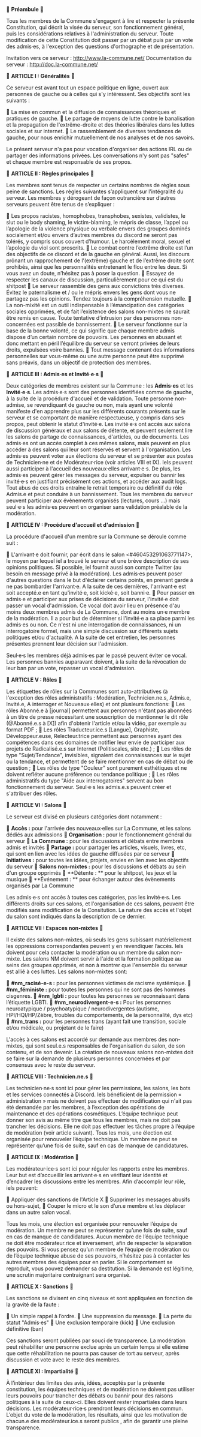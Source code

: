 📜 __**Préambule**__ 📜 

Tous les membres de la Commune s'engagent à lire et respecter la présente Constitution, qui décrit la visée du serveur, son fonctionnement général, puis les considérations relatives à l'administration du serveur. Toute modification de cette Constitution doit passer par un débat puis par un vote des admis·es, à l'exception des questions d'orthographe et de présentation.

Invitation vers ce serveur : http://www.la-commune.net/
Documentation du serveur : http://doc.la-commune.net/

📜 __**ARTICLE I : Généralités**__ 📜

Ce serveur est avant tout un espace politique en ligne, ouvert aux personnes de gauche ou à celles qui s'y intéressent.
Ses objectifs sont les suivants :

🔸 La mise en commun et la diffusion de connaissances théoriques et pratiques de gauche.
🔸 Le partage de moyens de lutte contre le banalisation et la propagation de l'extrême-droite et des théories libérales dans les luttes sociales et sur internet.
🔸 Le rassemblement de diverses tendances de gauche, pour nous enrichir mutuellement de nos analyses et de nos savoirs.

Le présent serveur n'a pas pour vocation d'organiser des actions IRL ou de partager des informations privées. Les conversations n'y sont pas "safes" et chaque membre est responsable de ses propos.

📜 __**ARTICLE II : Règles principales**__ 📜

Les membres sont tenus de respecter un certains nombres de règles sous peine de sanctions.
Les règles suivantes s’appliquent sur l’intégralité du serveur. Les membres y dérogeant de façon outrancière sur d’autres serveurs peuvent être tenus de s’expliquer :

🔸 Les propos racistes, homophobes, transphobes, sexistes, validistes, le slut ou le body shaming, le victim-blaming, le mépris de classe, l’appel ou l’apologie de la violence physique ou verbale envers des groupes dominés socialement et/ou envers d’autres membres du discord ne seront pas tolérés, y compris sous couvert d’humour. Le harcèlement moral, sexuel et l’apologie du viol sont proscrits.
🔸 Le combat contre l’extrême droite est l’un des objectifs de ce discord et de la gauche en général. Aussi, les discours prônant un rapprochement de l’(extrême) gauche et de l’extrême droite sont prohibés, ainsi que les personnalités entretenant le flou entre les deux. Si vous avez un doute, n’hésitez pas à poser la question.
🔸 Essayez de respecter les canaux de discussion, particulièrement pour ce qui est du shitpost
🔸 Le serveur rassemble des gens aux convictions très diverses. Évitez le paternalisme et / ou le mépris envers les gens dont vous ne partagez pas les opinions. Tendez toujours à la compréhension mutuelle.
🔸 La non-mixité est un outil indispensable à l’émancipation des catégories sociales opprimées, et de fait l’existence des salons non-mixtes ne saurait être remis en cause. Toute tentative d’intrusion par des personnes non-concernées est passible de bannissement.
🔸 Le serveur fonctionne sur la base de la bonne volonté, ce qui signifie que chaque membre admis dispose d’un certain nombre de pouvoirs. Les personnes en abusant et donc mettant en péril l’équilibre du serveur se verront privées de leurs droits, expulsées voire bannies.
🔸 Tout message contenant des informations personnelles sur vous-même ou une autre personne peut être supprimé sans préavis, dans un objectif de protection des membres.

📜 __**ARTICLE III : Admis·es et Invité·e·s**__ 📜

Deux catégories de membres existent sur la Commune : les **Admis·es** et les **Invité·e·s**. Les admis·e·s sont des personnes identifiées comme de gauche, à la suite de la procédure d'accueil et de validation. Toute personne non-admise, se revendiquant de gauche ou non, mais ayant une volonté manifeste d'en apprendre plus sur les différents courants présents sur le serveur et se comportant de manière respectueuse, y compris dans ses propos, peut obtenir le statut d'invité·e.
Les invité·e·s ont accès aux salons de discussion généraux et aux salons de détente, et peuvent seulement lire les salons de partage de connaissances, d'articles, ou de documents. Les admis·es ont un accès complet à ces mêmes salons, mais peuvent en plus accéder à des salons qui leur sont réservés et servent à l'organisation. Les admis·es peuvent voter aux élections du serveur et se présenter aux postes de Technicien·ne et de Modérateur·rice (voir articles VIII et IX). Iels peuvent aussi participer à l'accueil des nouveaux·elles arrivant·e·s. De plus, les admis·es peuvent gérer les messages du serveur, expulser ou bannir les invité·e·s en justifiant précisément ces actions, et accéder aux audit logs. Tout abus de ces droits entraîne le retrait temporaire ou définitif du rôle Admis.e et peut conduire à un bannissement. Tous les membres du serveur peuvent participer aux évènements organisés (lectures, cours ...) mais seul·e·s les admis·es peuvent en organiser sans validation préalable de la modération.

📜 __**ARTICLE IV : Procédure d'accueil et d'admission**__ 📜

La procédure d'accueil d'un membre sur la Commune se déroule comme suit :

🔸 L'arrivant·e doit fournir, par écrit dans le salon <#460453291063771147>, le moyen par lequel iel a trouvé le serveur et une brève description de ses opinions politiques. Si possible, iel fournit aussi son compte Twitter (au besoin en message privé à la modération). Les admis·es peuvent poser d'autres questions dans le but d'éclairer certains points, en prenant garde à ne pas bombarder l'arrivant·e. A la suite de ces dernières, l'arrivant·e est soit accepté.e en tant qu'invité·e, soit kické·e, soit banni·e.
🔸 Pour passer en admis·e et participer aux prises de décisions du serveur, l'invité·e doit passer un vocal d'admission. Ce vocal doit avoir lieu en présence d'au moins deux membres admis de La Commune, dont au moins un·e membre de la modération. Il a pour but de déterminer si l'invité·e a sa place parmi les admis·es ou non. Ce n'est ni une interrogation de connaissances, ni un interrogatoire formel, mais une simple discussion sur différents sujets politiques et/ou d'actualité. A la suite de cet entretien, les personnes présentes prennent leur décision sur l'admission.

Seul·e·s les membres déjà admis·es par le passé peuvent éviter ce vocal. Les personnes bannies auparavant doivent, à la suite de la révocation de leur ban par un vote, repasser un vocal d'admission.

📜 __**ARTICLE V : Rôles**__ 📜

Les étiquettes de rôles sur la Communes sont auto-attributives (à l'exception des rôles administratifs : Modération, Technicien.ne.s, Admis.e, Invité.e, A interroger et Nouveaux·elles) et ont plusieurs fonctions:
🔸 Les rôles Abonné.e à [journal] permettent aux personnes n'étant pas abonnées à un titre de presse nécessitant une souscription de mentionner le dit rôle (@Abonné.e.s à [X]) afin d'obtenir l'article et/ou la vidéo, par exemple au format PDF ;
🔸 Les rôles Traducteur.ice.s [Langue], Graphiste, Développeur.euse, Relecteur.trice permettent aux personnes ayant des compétences dans ces domaines de notifier leur envie de participer aux projets de Radicalisé.e.s sur Internet (Politiscales, site etc.) ;
🔸 Les rôles de type "Sujet/Tendance", invisibles, signalent des connaissances sur le sujet ou la tendance, et permettent de se faire mentionner en cas de débat ou de question ;
🔸 Les rôles de type "Couleur" sont purement esthétiques et ne doivent refléter aucune préférence ou tendance politique ;
🔸 Les rôles administratifs du type "Aide aux interrogatoires" servent au bon fonctionnement du serveur.
Seul·e·s les admis.e.s peuvent créer et s'attribuer des rôles.

📜 __**ARTICLE VI : Salons**__ 📜

Le serveur est divisé en plusieurs catégories dont notamment :

🔸 **Accès :** pour l'arrivée des nouveaux·elles sur La Commune, et les salons dédiés aux admissions
🔸 **Organisation :** pour le fonctionnement général du serveur
🔸 **La Commune :** pour les discussions et débats entre membres admis et invités
🔸 **Partage :** pour partager les articles, visuels, livres, etc, qui sont en lien avec les idées de gauche diffusées par ce serveur
🔸 **Initiatives :** pour toutes les idées, projets, envies en lien avec les objectifs du serveur
🔸 **Salons non-mixtes :** pour les discussions et débats au sein d'un groupe opprimés
🔸 **Détente : ** pour le shitpost, les jeux et la musique
🔸 **Événement : ** pour échanger autour des évènements organisés par La Commune

Les admis·e·s ont accès à toutes ces catégories, pas les invité·e·s. Les différents droits sur ces salons, et l'organisation de ces salons, peuvent être modifiés sans modification de la Consitution. La nature des accès et l'objet du salon sont indiqués dans la description de ce dernier.

📜 __**ARTICLE VII : Espaces non-mixtes**__ 📜

Il existe des salons non-mixtes, où seuls les gens subissant matériellement les oppressions correspondantes peuvent y en revendiquer l’accès. Iels doivent pour cela contacter la modération ou un membre du salon non-mixte. Les salons NM doivent servir à l'aide et la formation politique au seins des groupes opprimés, et non à montrer que l'ensemble du serveur est allié à ces luttes. Les salons non-mixtes sont:

🔸 **#nm_racisé-e-s :** pour les personnes victimes de racisme systémique.
🔸 **#nm_féministe :** pour toutes les personnes qui ne sont pas des hommes cisgenres.
🔸 **#nm_lgbti :** pour toutes les personnes se reconnaissant dans l’étiquette LGBTI.
🔸 **#nm_neurodivergent-e-s :** Pour les personnes neuroatypique / psychoatypique / neurodivergentes (autisme, HPI/HQI/HP/Zèbre, troubles du comportements, de la personnalité, dys etc)
🔸 **#nm_trans :** pour les personnes trans (ayant fait une transition, sociale et/ou médicale, ou projetant de le faire)

L'accès à ces salons est accordé sur demande aux membres des non-mixtes, qui sont seul.e.s responsables de l'organisation du salon, de son contenu, et de son devenir.
La création de nouveaux salons non-mixtes doit se faire sur la demande de plusieurs personnes concernées et par consensus avec le reste du serveur.

📜 __**ARTICLE VIII : Technicien.ne.s**__ 📜

Les technicien·ne·s sont ici pour gérer les permissions, les salons, les bots et les services connectés à Discord. Iels bénéficient de la permission « administration » mais ne doivent pas effectuer de modification qui n'ait pas été demandée par les membres, à l’exception des opérations de maintenance et des opérations cosmétiques. L’équipe technique peut donner son avis au même titre que tous les membres, mais ne doit pas trancher les décisions. Elle ne doit pas effectuer les tâches propre à l’équipe de modération (voir article suivant).
Tous les mois, une élection est organisée pour renouveler l’équipe technique. Un membre ne peut se représenter qu’une fois de suite, sauf en cas de manque de candidatures.

📜 __**ARTICLE IX : Modération**__ 📜

Les modérateur·ice·s sont ici pour réguler les rapports entre les membres. Leur but est d’accueillir les arrivant·e·s en vérifiant leur identité et d’encadrer les discussions entre les membres. Afin d’accomplir leur rôle, iels peuvent:

🔸 Appliquer des sanctions de l'Article X
🔸 Supprimer les messages abusifs ou hors-sujet,
🔸 Couper le micro et le son d’un.e membre et les déplacer dans un autre salon vocal.

Tous les mois, une élection est organisée pour renouveler l’équipe de modération. Un membre ne peut se représenter qu’une fois de suite, sauf en cas de manque de candidatures. Aucun membre de l’équipe technique ne doit être modérateur.rice et inversement, afin de respecter la séparation des pouvoirs. Si vous pensez qu’un membre de l’équipe de modération ou de l’équipe technique abuse de ses pouvoirs, n’hésitez pas à contacter les autres membres des équipes pour en parler. Si le comportement se reproduit, vous pouvez demander sa destitution. Si la demande est légitime, une scrutin majoritaire contraignant sera organisé.

📜 __**ARTICLE X : Sanctions**__ 📜

Les sanctions se divisent en cinq niveaux et sont appliquées en fonction de la gravité de la faute :

🔸 Un simple rappel à l’ordre.
🔸 Une suppression du message.
🔸 La perte du statut "Admis·es"
🔸 Une exclusion temporaire (kick)
🔸 Une exclusion définitive (ban)

Ces sanctions seront publiées par souci de transparence. La modération peut réhabiliter une personne exclue après un certain temps si elle estime que cette réhabilitation ne pourra pas causer de tort au serveur, après discussion et vote avec le reste des membres.

📜 __**ARTICLE XI : Impartialité**__ 📜

À l’intérieur des limites des avis, idées, acceptés par la présente constitution, les équipes techniques et de modération ne doivent pas utiliser leurs pouvoirs pour trancher des débats ou bannir pour des raisons politiques à la suite de ceux-ci. Elles doivent rester impartiales dans leurs décisions. Les modérateur·rice·s prendront leurs décisions en commun. L’objet du vote de la modération, les résultats, ainsi que les motivation de chacun.e des modérateur.ice.s seront publics , afin de garantir une pleine transparence.
